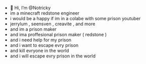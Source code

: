- 👋 Hi, I’m @Notricky
-  im a minecraft redstone engineer
- i would be a happy if im in a colabe with some prison youtuber
- jerrylum , seensven , creavite , and more
- and im a prison maker
- and ima proffesional prison maker ( redstone )
- and i need help for my prison
- and i want to escape evry prison
- and kill evryone in the world
- and i will escape evry prison in the world



